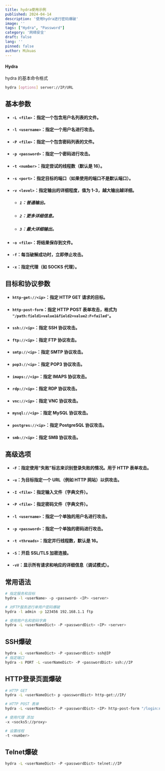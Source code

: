 ```yaml
---
title: hydra使用示例
published: 2024-04-14
description: '使用hydra进行密码爆破'
image: ''
tags: ["Hydra", "Password"]
category: '网络安全'
draft: false 
lang: ''
pinned: false
author: Mikuas
---
```


#### Hydra
hydra 的基本命令格式
~~~bash
hydra [options] server://IP/URL
~~~
## 基本参数
* #### `-L <file>`：指定一个包含用户名列表的文件。
* #### `-l <username>`：指定一个用户名进行攻击。
* #### `-P <file>`：指定一个包含密码列表的文件。
* ####  `-p <password>`：指定一个密码进行攻击。
* ####  `-t <number>`：指定尝试的线程数（默认是 16）。
* #### `-s <port>`：指定目标的端口（如果使用的端口不是默认端口）。
* ####  `-v <level>`：指定输出的详细程度，值为 1-3，越大输出越详细。
    * ##### `1`：普通输出。
    * ##### `2`：更多详细信息。
    * ##### `3`：最大详细输出。
* #### `-o <file>`：将结果保存到文件。
* #### `-f`：每当破解成功时，立即停止攻击。
* #### `-x`：指定代理（如 SOCKS 代理）。

## 目标和协议参数

* #### `http-get://<ip>`：指定 HTTP GET 请求的目标。
* #### `http-post-form`：指定 HTTP POST 表单攻击，格式为 `"/path:field1=value1&field2=value2:F=failed"`。
* #### `ssh://<ip>`：指定 SSH 协议攻击。
* #### `ftp://<ip>`：指定 FTP 协议攻击。
* #### `smtp://<ip>`：指定 SMTP 协议攻击。
* #### `pop3://<ip>`：指定 POP3 协议攻击。
* #### `imaps://<ip>`：指定 IMAPS 协议攻击。
* #### `rdp://<ip>`：指定 RDP 协议攻击。
* #### `vnc://<ip>`：指定 VNC 协议攻击。
* #### `mysql://<ip>`：指定 MySQL 协议攻击。
* #### `postgres://<ip>`：指定 PostgreSQL 协议攻击。
* #### `smb://<ip>`：指定 SMB 协议攻击。

## 高级选项

* #### `-F`：指定使用“失败”标志来识别登录失败的情况。用于 HTTP 表单攻击。
* #### `-u`：为目标指定一个 URL（例如 HTTP 网站）以供攻击。
* #### `-I <file>`：指定输入文件（字典文件）。
* #### `-P <file>`：指定密码文件（字典文件）。
* #### `-l <username>`：指定一个单独的用户名进行攻击。
* #### `-p <password>`：指定一个单独的密码进行攻击。
* #### `-t <threads>`：指定并行线程数，默认是 16。
* #### `-S`：开启 SSL/TLS 加密连接。
* #### `-vV`：显示所有请求和响应的详细信息（调试模式）。


## 常用语法
~~~bash
# 指定服务和目标
hydra -l <userName> -p <password> <IP> <server>

# 对FTP服务进行单用户密码爆破
hydra -l admin -p 123456 192.168.1.1 ftp

# 使用用户名和密码字典
hydra -L <userNameDict> -P <passwordDict> <IP> <server>
~~~

## SSH爆破
~~~bash
hydra -L <userNameDict> -P <passwordDict> ssh@IP
# 指定端口
hydra -s PORT -L <userNameDict> -P <passwordDict> ssh://IP
~~~

## HTTP登录页面爆破
~~~bash
# HTTP GET
hydra -L <userNameDict> p <passwordDict> http-get://IP/

# HTTP POST 表单
hydra -L <userNameDict> -P <passwordDict> <IP> http-post-form "/login:name=^USER^&password=^PASS^:F=Login failed"

# 使用代理 添加
-x <socks5://proxy>

# 设置线程
-t <number>
~~~

## Telnet爆破
~~~bash
hydra -L <userNameDict> -P <passwordDict> telnet://IP
~~~